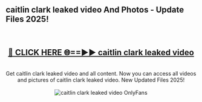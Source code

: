 <h2>caitlin clark leaked video And Photos - Update Files 2025!</h2>
<br>
<div align="center">
<h2><a href="https://linkcuts.com/hfmhzwbr" rel="nofollow">🔴 CLICK HERE 🌐==►► caitlin clark leaked video</a></h2>
<br>
Get caitlin clark leaked video and all content. Now you can access all videos and pictures of caitlin clark leaked video. New Updated Files 2025!
<br>
<br>
<a href="https://linkcuts.com/hfmhzwbr" rel="nofollow" data-target="animated-image.originalLink"><img src="https://i.ibb.co.com/WyWwxjT/player-gif2.gif" alt="caitlin clark leaked video OnlyFans" style="max-width: 100%; display: inline-block;" data-target="animated-image.originalImage"></a>
</div>
<br>